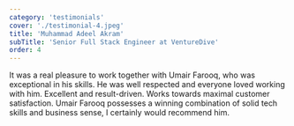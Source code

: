 ```yaml
---
category: 'testimonials'
cover: './testimonial-4.jpeg'
title: 'Muhammad Adeel Akram'
subTitle: 'Senior Full Stack Engineer at VentureDive'
order: 4
---
```


It was a real pleasure to work together with Umair Farooq, who was exceptional in his skills. He was well respected and everyone loved working with him. Excellent and result-driven. Works towards maximal customer satisfaction. Umair Farooq possesses a winning combination of solid tech skills and business sense, I certainly would recommend him.

